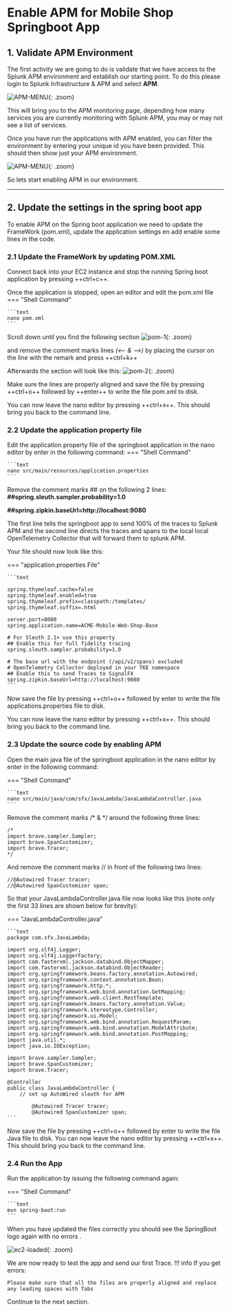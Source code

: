# Enable APM for Mobile Shop Springboot App
## 1. Validate APM Environment

The first activity we are going to do is validate that we have access to the Splunk APM environment and establish our starting point. To do this please login to Splunk Infrastructure & APM and select **APM**.

![APM-MENU](../images/lambda/springboot-apm/IsAPMAvailable.png){: .zoom}

This will bring you to the APM monitoring page, depending how many services you are currently monitoring with Splunk APM, you may or may not see a list of services.

Once you have run the applications with APM enabled, you can filter the environment by entering your unique id you have been provided. This should then show just your APM environment.

![APM-MENU](../images/lambda/springboot-apm/APM-monitor.png){: .zoom}

So lets start enabling APM in our environment.

---

## 2. Update the settings in the spring boot app

To enable APM on the Spring boot application we need to update the FrameWork (pom.xml), update the application settings en add enable some lines in the code.

### 2.1 Update the FrameWork by updating POM.XML

Connect back into your EC2 instance and stop the running Spring boot application by pressing ++ctrl+c++. 

Once the application is stopped, open an editor and edit the pom.xml file
=== "Shell Command"

    ```text
    nano pom.xml
    ```

Scroll down until you find the following section
![pom-1](../images/lambda/springboot-apm/POM_xml-1.png){: .zoom}

and remove the comment marks lines *(<-- & -->)* by placing the cursor on the line with the remark and press ++ctrl+k++

Afterwards the section will look like this:
![pom-2](../images/lambda/springboot-apm/POM_xml-2.png){: .zoom}

Make sure the lines are properly aligned and save the file by pressing ++ctrl+o++ followed by ++enter++ to write the file pom.xml to disk.

You can now leave the nano editor by pressing ++ctrl+x++. This should bring you back to the command line.

### 2.2 Update the application property file

Edit the application property file of the springboot application in the nano editor by enter in the following command:
=== "Shell Command"

    ```text
    nano src/main/resources/application.properties
    ```

Remove the comment marks \#\# on the following 2 lines:
**\#\#spring.sleuth.sampler.probability=1.0**

**\#\#spring.zipkin.baseUrl=http://localhost:9080**

The first line tells the springboot app to send 100% of the traces to Splunk APM and the second line directs the traces and spans to the local local OpenTelemetry Collector that will forward them to splunk APM.

Your file should now look like this:

=== "application.properties File"

    ```text

    spring.thymeleaf.cache=false
    spring.thymeleaf.enabled=true
    spring.thymeleaf.prefix=classpath:/templates/
    spring.thymeleaf.suffix=.html

    server.port=8080
    spring.application.name=ACME-Mobile-Web-Shop-Base

    # For Sleuth 2.1+ use this property
    ## Enable this for full fidelity tracing   
    spring.sleuth.sampler.probability=1.0

    # The base url with the endpoint (/api/v2/spans) excluded
    # OpenTelemetry Collector deployed in your TKE namespace
    ## Enable this to send Traces to SignalFX
    spring.zipkin.baseUrl=http://localhost:9080
    ```
Now save the file by pressing ++ctrl+o++ followed by enter to write the file applications.properties file to disk.

You can now leave the nano editor by pressing ++ctrl+x++. This should bring you back to the command line.

### 2.3 Update the source code by enabling APM

Open the main java file of the springboot application in the nano editor by enter in the following command:

=== "Shell Command"

    ```text
    nano src/main/java/com/sfx/JavaLambda/JavaLambdaController.java
    ```

Remove the comment marks /\* & \*/ around the following three lines:

    /*
    import brave.sampler.Sampler;
    import brave.SpanCustomizer;
    import brave.Tracer;
    */

And remove the comment marks // in front of the following two lines:

    //@Autowired Tracer tracer;
    //@Autowired SpanCustomizer span;

So that your JavaLambdaController.java file now looks like this (note only the first 33 lines are shown below for brevity):

=== "JavaLambdaController.java"

    ```text
    package com.sfx.JavaLambda;

    import org.slf4j.Logger;
    import org.slf4j.LoggerFactory;
    import com.fasterxml.jackson.databind.ObjectMapper;
    import com.fasterxml.jackson.databind.ObjectReader;
    import org.springframework.beans.factory.annotation.Autowired;
    import org.springframework.context.annotation.Bean;
    import org.springframework.http.*;
    import org.springframework.web.bind.annotation.GetMapping;
    import org.springframework.web.client.RestTemplate;
    import org.springframework.beans.factory.annotation.Value;
    import org.springframework.stereotype.Controller;
    import org.springframework.ui.Model;
    import org.springframework.web.bind.annotation.RequestParam;
    import org.springframework.web.bind.annotation.ModelAttribute;
    import org.springframework.web.bind.annotation.PostMapping;
    import java.util.*;
    import java.io.IOException;

    import brave.sampler.Sampler;
    import brave.SpanCustomizer;
    import brave.Tracer;

    @Controller
    public class JavaLambdaController {
        // set up AutoWired sleuth for APM

            @Autowired Tracer tracer;
            @Autowired SpanCustomizer span;
    ```
Now save the file by pressing ++ctrl+o++ followed by enter to write the file Java file to disk.
You can now leave the nano editor by pressing ++ctrl+x++. This should bring you back to the command line.

### 2.4 Run the App

Run the application by issuing the following command again:

=== "Shell Command"

    ```text
    mvn spring-boot:run 
    ```
When you have updated the files correctly you should see the SpringBoot logo again with no errors .

![ec2-loaded](../images/lambda/initial_run/Springboot.png){: .zoom}

We are now ready to test the app and send our first Trace.
!!! info
    If you get errors:

    Please make sure that all the files are properly aligned and replace any leading spaces with Tabs

Continue to the next section.
